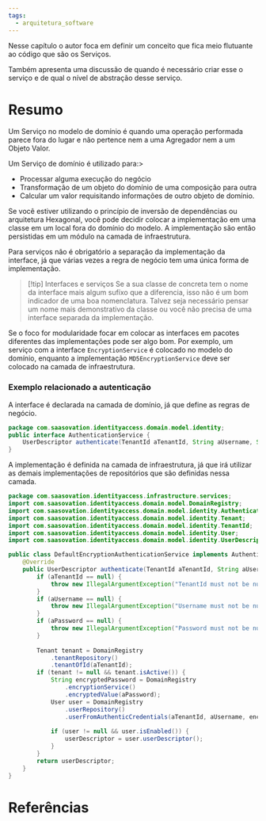 ```yaml
---
tags:
  - arquitetura_software
---
```

Nesse capítulo o autor foca em definir um conceito que fica meio flutuante ao código que são os Serviços.

Também apresenta uma discussão de quando é necessário criar esse o serviço e de qual o nível de abstração desse serviço.

# Resumo

Um Serviço no modelo de domínio é quando uma operação performada parece fora do lugar e não pertence nem a uma Agregador nem a um Objeto Valor.

Um Serviço de domínio é utilizado para:>
- Processar alguma execução do negócio
- Transformação de um objeto do domínio de uma composição para outra
- Calcular um valor requisitando informações de outro objeto de domínio.

Se você estiver utilizando o princípio de inversão de dependências ou arquitetura Hexagonal, você pode decidir colocar a implementação em uma classe em um local fora do domínio do modelo. A implementação são então persistidas em um módulo na camada de infraestrutura.

Para serviços não é obrigatório a separação da implementação da interface, já que várias vezes a regra de negócio tem uma única forma de implementação.

> [!tip] Interfaces e serviços
> Se a sua classe de concreta tem o nome da interface mais algum sufíxo que a diferencia, isso não é um bom indicador de uma boa nomenclatura. Talvez seja necessário pensar um nome mais demonstrativo da classe ou você não precisa de uma interface separada da implementação.

Se o foco for modularidade focar em colocar as interfaces em pacotes diferentes das implementações pode ser algo bom. Por exemplo, um serviço com a interface `EncryptionService`  é colocado no modelo do domínio, enquanto a implementação `MD5EncryptionService` deve ser colocado na camada de infraestrutura.

### Exemplo relacionado a autenticação

A interface é declarada na camada de domínio, já que define as regras de negócio.

```java
package com.saasovation.identityaccess.domain.model.identity;
public interface AuthenticationService {
	UserDescriptor authenticate(TenantId aTenantId, String aUsername, String aPassword);
}
```

A implementação é definida na camada de infraestrutura, já que irá utilizar as demais implementações de repositórios que são definidas nessa camada.

```java
package com.saasovation.identityaccess.infrastructure.services;
import com.saasovation.identityaccess.domain.model.DomainRegistry;
import com.saasovation.identityaccess.domain.model.identity.AuthenticationService;
import com.saasovation.identityaccess.domain.model.identity.Tenant;
import com.saasovation.identityaccess.domain.model.identity.TenantId;
import com.saasovation.identityaccess.domain.model.identity.User;
import com.saasovation.identityaccess.domain.model.identity.UserDescriptor;

public class DefaultEncryptionAuthenticationService implements AuthenticationService {
	@Override
	public UserDescriptor authenticate(TenantId aTenantId, String aUsername, String aPassword) {
		if (aTenantId == null) {
			throw new IllegalArgumentException("TenantId must not be null.");
		}
		if (aUsername == null) {
			throw new IllegalArgumentException("Username must not be null.");
		}
		if (aPassword == null) {
			throw new IllegalArgumentException("Password must not be null.");
		}
		
		Tenant tenant = DomainRegistry
			.tenantRepository()
			.tenantOfId(aTenantId);
		if (tenant != null && tenant.isActive()) {
			String encryptedPassword = DomainRegistry
				.encryptionService()
				.encryptedValue(aPassword);
			User user = DomainRegistry
				.userRepository()
				.userFromAuthenticCredentials(aTenantId, aUsername, encryptedPassword);
			
			if (user != null && user.isEnabled()) {
				userDescriptor = user.userDescriptor();
			}
		}
		return userDescriptor;
	}
}
```

# Referências
